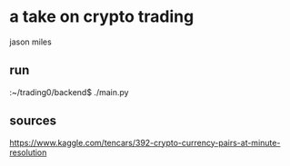 # a take on crypto trading

jason miles

## run

:~/trading0/backend$ ./main.py

## sources

https://www.kaggle.com/tencars/392-crypto-currency-pairs-at-minute-resolution

